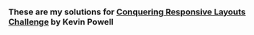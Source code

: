 ### These are my solutions for [Conquering Responsive Layouts Challenge](https://courses.kevinpowell.co/view/courses/conquering-responsive-layouts) by Kevin Powell
